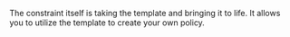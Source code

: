 The constraint itself is taking the template and bringing it to life. It allows you to utilize the template to create your own policy.